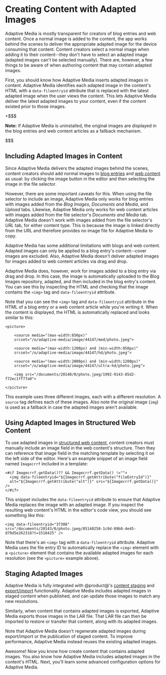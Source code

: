 # Creating Content with Adapted Images [](id=creating-content-with-adaptive-media-images)

Adaptive Media is mostly transparent for creators of blog entries and web 
content. Once a normal image is added to the content, the app works behind the 
scenes to deliver the appropriate adapted image for the device consuming that 
content. Content creators select a normal image when adding it to their 
content--they don't have to select an adapted image (adapted images can't be 
selected manually). There are, however, a few things to be aware of when 
authoring content that may contain adapted images. 

First, you should know how Adaptive Media inserts adapted images in content. 
Adaptive Media identifies each adapted image in the content's HTML with a 
`data-fileentryid` attribute that is replaced with the latest adapted image when 
the user views the content. This lets Adaptive Media deliver the latest adapted 
images to your content, even if the content existed prior to those images. 

+$$$

**Note:** If Adaptive Media is uninstalled, the original images are displayed in 
the blog entries and web content articles as a fallback mechanism.

$$$

## Including Adapted Images in Content [](id=including-adapted-images-in-content)

Since Adaptive Media delivers the adapted images behind the scenes, content 
creators should add normal images to 
[blog entries](/discover/portal/-/knowledge_base/7-0/publishing-blogs) 
and 
[web content](/discover/portal/-/knowledge_base/7-0/creating-web-content) 
as usual: by clicking the image button in the editor and then selecting the 
image in the file selector. 

However, there are some important caveats for this. When using the file selector 
to include an image, Adaptive Media only works for blog entries with images 
added from the *Blog Images*, *Documents and Media*, and *Upload* tabs. 
Likewise, Adaptive Media only works for web content articles with images added 
from the file selector's *Documents and Media* tab. Adaptive Media doesn't work 
with images added from the file selector's *URL* tab, for either content type. 
This is because the image is linked directly from the URL and therefore provides 
no image file for Adaptive Media to copy. 

Adaptive Media has some additional limitations with blogs and web content. 
Adapted images can only be applied to a blog entry's content--cover images are 
excluded. Also, Adaptive Media doesn't deliver adapted images for images added 
to web content articles via drag and drop. 

Adaptive Media does, however, work for images added to a blog entry via drag and 
drop. In this case, the image is automatically uploaded to the Blog Images 
repository, adapted, and then included in the blog entry's content. You can see 
this by inspecting the HTML and checking that the image contains the `<img>` tag 
and `data-fileentryid` attribute. 

Note that you can see the `<img>` tag and `data-fileentryid` attribute in the 
HTML of a blog entry or a web content article while you're writing it. When the 
content is displayed, the HTML is automatically replaced and looks similar to 
this: 

    <picture>

        <source media="(max-width:850px)" 
        srcset="/o/adaptive-media/image/44147/med/photo.jpeg">

        <source media="(max-width:1200px) and (min-width:850px)" 
        srcset="/o/adaptive-media/image/44147/hd/photo.jpeg">

        <source media="(max-width:2000px) and (min-width:1200px)" 
        srcset="/o/adaptive-media/image/44147/ultra-hd/photo.jpeg">

        <img src="/documents/20140/0/photo.jpeg/1992-9143-85d2-f72ec1ff77a0">

    </picture>

This example uses three different images, each with a different resolution. A 
`source` tag defines each of these images. Also note the original image (`img`) 
is used as a fallback in case the adapted images aren't available. 

## Using Adapted Images in Structured Web Content

To use adapted images in 
[structured web content](/discover/portal/-/knowledge_base/7-0/designing-uniform-content), 
content creators must manually include an image field in the web content's 
structure. Then they can reference that image field in the matching template by 
selecting it on the left side of the editor. Here's an example snippet of an 
image field named `Imagecrrf` included in a template: 

    <#if Imagecrrf.getData()?? && Imagecrrf.getData() !="">
      <img data-fileentryid="${Imagecrrf.getAttribute("fileEntryId")}" 
      alt="${Imagecrrf.getAttribute("alt")}" src="${Imagecrrf.getData()}" />
    </#if>

This snippet includes the `data-fileentryid` attribute to ensure that Adaptive 
Media replaces the image with an adapted image. If you inspect the resulting web 
content's HTML in the editor's code view, you should see something like this:

    <img data-fileentryid="37308" 
    src="/documents/20143/0/photo.jpeg/85140258-1c9d-89b8-4e45-d79d5e262318?t=1518425" />

Note that there's an `<img>` tag with a `data-fileentryid` attribute. Adaptive 
Media uses the file entry ID to automatically replace the `<img>` element with a 
`<picture>` element that contains the available adapted images for each 
resolution (see the `<picture>` example above).

## Staging Adapted Images [](id=staging-adapted-images)

Adaptive Media is fully integrated with @product@'s 
[content staging](/discover/portal/-/knowledge_base/7-0/staging-content-for-publication) 
and 
[export/import](/discover/portal/-/knowledge_base/7-0/exporting-importing-app-data) 
functionality. Adaptive Media includes adapted images in staged content when 
published, and can update those images to match any new resolutions. 

Similarly, when content that contains adapted images is exported, Adaptive Media 
exports those images in the LAR file. That LAR file can then be imported to 
restore or transfer that content, along with its adapted images.

Note that Adaptive Media doesn't regenerate adapted images during export/import 
or the publication of staged content. To improve performance, Adaptive Media 
instead reuses the existing adapted images. 

Awesome! Now you know how create content that contains adapted images. You also 
know how Adaptive Media includes adapted images in the content's HTML. Next, 
you'll learn some advanced configuration options for Adaptive Media. 
